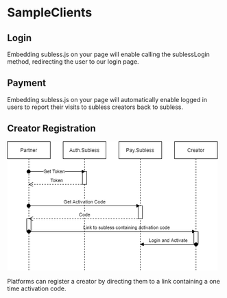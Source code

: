 # SampleClients
## Login
Embedding subless.js on your page will enable calling the sublessLogin method, redirecting the user to our login page.

## Payment
Embedding subless.js on your page will automatically enable logged in users to report their visits to subless creators back to subless.

## Creator Registration
![CreatorWorkflow](sublessCreatorRegistration.png)


Platforms can register a creator by directing them to a link containing a one time activation code. 
